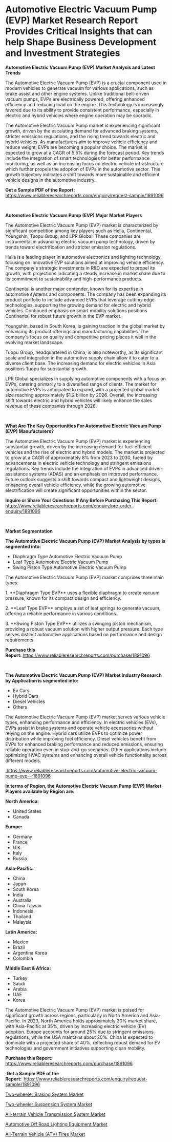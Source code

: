 <p><h1>Automotive Electric Vacuum Pump (EVP) Market Research Report Provides Critical Insights that can help Shape Business Development and Investment Strategies</h1></p><p><strong>Automotive Electric Vacuum Pump (EVP) Market Analysis and Latest Trends</strong></p>
<p><p>The Automotive Electric Vacuum Pump (EVP) is a crucial component used in modern vehicles to generate vacuum for various applications, such as brake assist and other engine systems. Unlike traditional belt-driven vacuum pumps, EVPs are electrically powered, offering enhanced efficiency and reducing load on the engine. This technology is increasingly favored due to its ability to provide consistent performance, especially in electric and hybrid vehicles where engine operation may be sporadic.</p><p>The Automotive Electric Vacuum Pump market is experiencing significant growth, driven by the escalating demand for advanced braking systems, stricter emissions regulations, and the rising trend towards electric and hybrid vehicles. As manufacturers aim to improve vehicle efficiency and reduce weight, EVPs are becoming a popular choice. The market is expected to grow at a CAGR of 5.5% during the forecast period. Key trends include the integration of smart technologies for better performance monitoring, as well as an increasing focus on electric vehicle infrastructure which further propels the adoption of EVPs in the automotive sector. This growth trajectory indicates a shift towards more sustainable and efficient vehicle designs in the automotive industry.</p></p>
<p><strong>Get a Sample PDF of the Report:&nbsp;</strong> <a href="https://www.reliableresearchreports.com/enquiry/request-sample/1891096?utm_campaign=16&utm_medium=2&utm_source=Github&utm_content=ia&utm_term=28032025&utm_id=automotive-electric-vacuum-pump-evp">https://www.reliableresearchreports.com/enquiry/request-sample/1891096</a></p>
<p>&nbsp;</p>
<p><strong>Automotive Electric Vacuum Pump (EVP) Major Market Players</strong></p>
<p><p>The Automotive Electric Vacuum Pump (EVP) market is characterized by significant competition among key players such as Hella, Continental, Youngshin, Tuopu Group, and LPR Global. These companies are instrumental in advancing electric vacuum pump technology, driven by trends toward electrification and stricter emission regulations.</p><p>Hella is a leading player in automotive electronics and lighting technology, focusing on innovative EVP solutions aimed at improving vehicle efficiency. The company's strategic investments in R&D are expected to propel its growth, with projections indicating a steady increase in market share due to its commitment to sustainability and high-performance products.</p><p>Continental is another major contender, known for its expertise in automotive systems and components. The company has been expanding its product portfolio to include advanced EVPs that leverage cutting-edge technologies, supporting the growing demand for electric and hybrid vehicles. Continued emphasis on smart mobility solutions positions Continental for robust future growth in the EVP market.</p><p>Youngshin, based in South Korea, is gaining traction in the global market by enhancing its product offerings and manufacturing capabilities. The company's focus on quality and competitive pricing places it well in the evolving market landscape.</p><p>Tuopu Group, headquartered in China, is also noteworthy, as its significant scale and integration in the automotive supply chain allow it to cater to a diverse client base. The increasing demand for electric vehicles in Asia positions Tuopu for substantial growth.</p><p>LPR Global specializes in supplying automotive components with a focus on EVPs, catering primarily to a diversified range of clients. The market for automotive EVPs is anticipated to expand, with a projected global market size reaching approximately $1.2 billion by 2026. Overall, the increasing shift towards electric and hybrid vehicles will likely enhance the sales revenue of these companies through 2026.</p></p>
<p>&nbsp;</p>
<p><strong>What Are The Key Opportunities For Automotive Electric Vacuum Pump (EVP) Manufacturers?</strong></p>
<p><p>The Automotive Electric Vacuum Pump (EVP) market is experiencing substantial growth, driven by the increasing demand for fuel-efficient vehicles and the rise of electric and hybrid models. The market is projected to grow at a CAGR of approximately 8% from 2023 to 2030, fueled by advancements in electric vehicle technology and stringent emissions regulations. Key trends include the integration of EVPs in advanced driver-assistance systems (ADAS) and an emphasis on improved performance. Future outlook suggests a shift towards compact and lightweight designs, enhancing overall vehicle efficiency, while the growing automotive electrification will create significant opportunities within the sector.</p></p>
<p><strong>Inquire or Share Your Questions If Any Before Purchasing This Report:</strong> <a href="https://www.reliableresearchreports.com/enquiry/pre-order-enquiry/1891096?utm_campaign=16&utm_medium=2&utm_source=Github&utm_content=ia&utm_term=28032025&utm_id=automotive-electric-vacuum-pump-evp">https://www.reliableresearchreports.com/enquiry/pre-order-enquiry/1891096</a></p>
<p>&nbsp;</p>
<p><strong>Market Segmentation</strong></p>
<p><strong>The Automotive Electric Vacuum Pump (EVP) Market Analysis by types is segmented into:</strong></p>
<p><ul><li>Diaphragm Type Automotive Electric Vacuum Pump</li><li>Leaf Type Automotive Electric Vacuum Pump</li><li>Swing Piston Type Automotive Electric Vacuum Pump</li></ul></p>
<p><p>The Automotive Electric Vacuum Pump (EVP) market comprises three main types: </p><p>1. **Diaphragm Type EVP** uses a flexible diaphragm to create vacuum pressure, known for its compact design and efficiency.</p><p>2. **Leaf Type EVP** employs a set of leaf springs to generate vacuum, offering a reliable performance in various conditions.</p><p>3. **Swing Piston Type EVP** utilizes a swinging piston mechanism, providing a robust vacuum solution with higher output pressure. Each type serves distinct automotive applications based on performance and design requirements.</p></p>
<p><strong>Purchase this Report:&nbsp;</strong><a href="https://www.reliableresearchreports.com/purchase/1891096?utm_campaign=16&utm_medium=2&utm_source=Github&utm_content=ia&utm_term=28032025&utm_id=automotive-electric-vacuum-pump-evp">https://www.reliableresearchreports.com/purchase/1891096</a></p>
<p>&nbsp;</p>
<p><strong>The Automotive Electric Vacuum Pump (EVP) Market Industry Research by Application is segmented into:</strong></p>
<p><ul><li>Ev Cars</li><li>Hybrid Cars</li><li>Diesel Vehicles</li><li>Others</li></ul></p>
<p><p>The Automotive Electric Vacuum Pump (EVP) market serves various vehicle types, enhancing performance and efficiency. In electric vehicles (EVs), EVPs assist in brake systems and operate vehicle accessories without relying on the engine. Hybrid cars utilize EVPs to optimize power distribution while improving fuel efficiency. Diesel vehicles benefit from EVPs for enhanced braking performance and reduced emissions, ensuring reliable operation even in stop-and-go scenarios. Other applications include optimizing HVAC systems and enhancing overall vehicle functionality across different models.</p></p>
<p><a href="https://www.reliableresearchreports.com/automotive-electric-vacuum-pump-evp--r1891096?utm_campaign=16&utm_medium=2&utm_source=Github&utm_content=ia&utm_term=28032025&utm_id=automotive-electric-vacuum-pump-evp">&nbsp;https://www.reliableresearchreports.com/automotive-electric-vacuum-pump-evp--r1891096</a></p>
<p><strong>In terms of Region, the Automotive Electric Vacuum Pump (EVP) Market Players available by Region are:</strong></p>
<p>
    <p> <strong> North America: </strong>
        <ul>
            <li>United States</li>
            <li>Canada</li>
        </ul>
        </p> 
    <p> <strong> Europe: </strong>
        <ul>
            <li>Germany</li>
            <li>France</li>
            <li>U.K.</li>
            <li>Italy</li>
            <li>Russia</li>
        </ul>
        </p> 
    <p> <strong> Asia-Pacific: </strong>
        <ul>
            <li>China</li>
            <li>Japan</li>
            <li>South Korea</li>
            <li>India</li>
            <li>Australia</li>
            <li>China Taiwan</li>
            <li>Indonesia</li>
            <li>Thailand</li>
            <li>Malaysia</li>
        </ul>
        </p> 
    <p> <strong> Latin America: </strong>
        <ul>
            <li>Mexico</li>
            <li>Brazil</li>
            <li>Argentina Korea</li>
            <li>Colombia</li>
        </ul>
        </p> 
    <p> <strong> Middle East & Africa: </strong>
        <ul>
            <li>Turkey</li>
            <li>Saudi</li>
            <li>Arabia</li>
            <li>UAE</li>
            <li>Korea</li>
        </ul>
    </p>
    </p>
<p><p>The Automotive Electric Vacuum Pump (EVP) market is poised for significant growth across regions, particularly in North America and Asia-Pacific. In 2023, North America holds approximately 30% market share, with Asia-Pacific at 35%, driven by increasing electric vehicle (EV) adoption. Europe accounts for around 25% due to stringent emissions regulations, while the USA maintains about 20%. China is expected to dominate with a projected share of 40%, reflecting robust demand for EV technologies and government initiatives supporting clean mobility.</p></p>
<p><strong>Purchase this Report: </strong><a href="https://www.reliableresearchreports.com/purchase/1891096?utm_campaign=16&utm_medium=2&utm_source=Github&utm_content=ia&utm_term=28032025&utm_id=automotive-electric-vacuum-pump-evp">https://www.reliableresearchreports.com/purchase/1891096</a></p>
<p>&nbsp;<strong>Get a Sample PDF of the Report:&nbsp;&nbsp;</strong><a href="https://www.reliableresearchreports.com/enquiry/request-sample/1891096?utm_campaign=16&utm_medium=2&utm_source=Github&utm_content=ia&utm_term=28032025&utm_id=automotive-electric-vacuum-pump-evp">https://www.reliableresearchreports.com/enquiry/request-sample/1891096</a></p>
<p><strong></strong></p>
<p><p><a href="https://github.com/cezilfinerv9/Market-Research-Report-List-1/blob/main/two-wheeler-braking-system-market.md?utm_campaign=16&utm_medium=2&utm_source=Github&utm_content=ia&utm_term=28032025&utm_id=automotive-electric-vacuum-pump-evp">Two-wheeler Braking System Market</a></p><p><a href="https://github.com/syskamazucqa/Market-Research-Report-List-1/blob/main/two-wheeler-suspension-system-market.md?utm_campaign=16&utm_medium=2&utm_source=Github&utm_content=ia&utm_term=28032025&utm_id=automotive-electric-vacuum-pump-evp">Two-wheeler Suspension System Market</a></p><p><a href="https://github.com/lelkohydesyj/Market-Research-Report-List-1/blob/main/all-terrain-vehicle-transmission-system-market.md?utm_campaign=16&utm_medium=2&utm_source=Github&utm_content=ia&utm_term=28032025&utm_id=automotive-electric-vacuum-pump-evp">All-terrain Vehicle Transmission System Market</a></p><p><a href="https://github.com/cachaskluwe/Market-Research-Report-List-1/blob/main/automotive-off-road-lighting-equipment-market.md?utm_campaign=16&utm_medium=2&utm_source=Github&utm_content=ia&utm_term=28032025&utm_id=automotive-electric-vacuum-pump-evp">Automotive Off Road Lighting Equipment Market</a></p><p><a href="https://github.com/thanenegenqa/Market-Research-Report-List-1/blob/main/all-terrain-vehicle-atv-tires-market.md?utm_campaign=16&utm_medium=2&utm_source=Github&utm_content=ia&utm_term=28032025&utm_id=automotive-electric-vacuum-pump-evp">All-Terrain Vehicle (ATV) Tires Market</a></p></p>